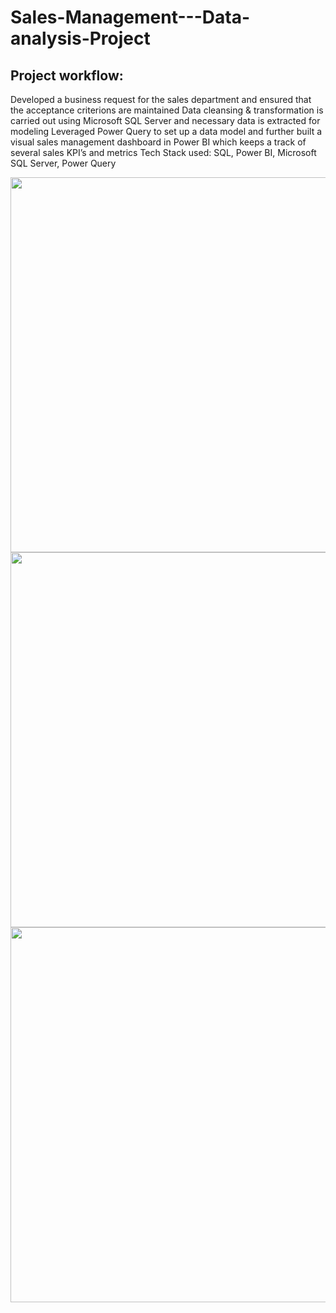 # Sales-Management---Data-analysis-Project

## Project workflow:
Developed a business request for the sales department and ensured that the acceptance criterions are maintained
Data cleansing & transformation is carried out using Microsoft SQL Server and necessary data is extracted for modeling
Leveraged Power Query to set up a data model and further built a visual sales management dashboard in Power BI which keeps a track of several sales KPI’s and metrics
Tech Stack used: SQL, Power BI, Microsoft SQL Server, Power Query



<img src="https://github.com/akshaybhatt0095/Sales-Management--Data-analysis-project/blob/main/Sales%20overview.png" width="1100" height="600">
<img src="https://github.com/akshaybhatt0095/Sales-Management--Data-analysis-project/blob/main/Customer%20details.png" width="1100" height="600">
<img src="https://github.com/akshaybhatt0095/Sales-Management--Data-analysis-project/blob/main/Product%20details.png" width="1100" height="600">
